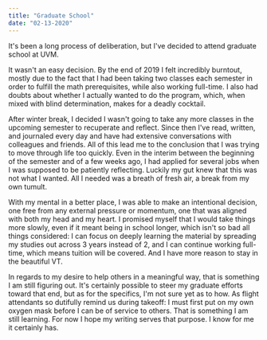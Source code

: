 ```yaml
---
title: "Graduate School"
date: "02-13-2020"
---
```


It's been a long process of deliberation, but I've decided to attend graduate school at UVM.

It wasn't an easy decision. By the end of 2019 I felt incredibly burntout, mostly due to the fact that I had been taking two classes each semester in order to fulfill the math prerequisites, while also working full-time. I also had doubts about whether I actually wanted to do the program, which, when mixed with blind determination, makes for a deadly cocktail. 

After winter break, I decided I wasn't going to take any more classes in the upcoming semester to recuperate and reflect. Since then I've read, written, and journaled every day and have had extensive conversations with colleagues and friends. All of this lead me to the conclusion that I was trying to move through life too quickly. Even in the interim between the beginning of the semester and of a few weeks ago, I had applied for several jobs when I was supposed to be patiently reflecting. Luckily my gut knew that this was not what I wanted. All I needed was a breath of fresh air, a break from my own tumult.

With my mental in a better place, I was able to make an intentional decision, one free from any external pressure or momentum, one that was aligned with both my head and my heart. I promised myself that I would take things more slowly, even if it meant being in school longer, which isn't so bad all things considered: I can focus on deeply learning the material by spreading my studies out across 3 years instead of 2, and I can continue working full-time, which means tuition will be covered. And I have more reason to stay in the beautiful VT.

In regards to my desire to help others in a meaningful way, that is something I am still figuring out. It's certainly possible to steer my graduate efforts toward that end, but as for the specifics, I'm not sure yet as to how. As flight attendants so dutifully remind us during takeoff: I must first put on my own oxygen mask before I can be of service to others. That is something I am still learning. For now I hope my writing serves that purpose. I know for me it certainly has.